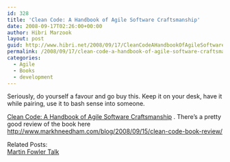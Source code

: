 ```yaml
---
id: 328
title: 'Clean Code: A Handbook of Agile Software Craftsmanship'
date: 2008-09-17T02:26:00+00:00
author: Hibri Marzook
layout: post
guid: http://www.hibri.net/2008/09/17/CleanCodeAHandbookOfAgileSoftwareCraftsmanship.aspx
permalink: /2008/09/17/clean-code-a-handbook-of-agile-software-craftsmanship/
categories:
  - Agile
  - Books
  - development
---
```

</p> 

Seriously, do yourself a favour and go buy this. Keep it on your desk, have it while pairing, use it to bash sense into someone.

<a target="_blank" href="http://www.amazon.co.uk/Clean-Code-Handbook-Software-Craftsmanship/dp/0132350882/ref=sr_1_1?ie=UTF8&s=books&qid=1221600238&sr=8-1">Clean Code: A Handbook of Agile Software Craftsmanship</a> . There’s a pretty good review of the book here <http://www.markhneedham.com/blog/2008/09/15/clean-code-book-review/>

Related Posts:   
[Martin Fowler Talk](http://www.hibri.net/2008/03/20/MartinFowlerTalk.aspx)